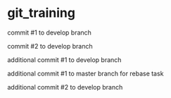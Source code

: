 # git_training

commit #1 to develop branch

commit #2 to develop branch

additional commit #1 to develop branch

additional commit #1 to master branch for rebase task

additional commit #2 to develop branch


